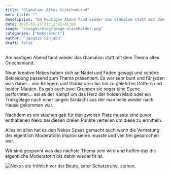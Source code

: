 ```yaml
---
title: "Glamalam: Altes Griechenland"
meta_title: ""
description: "Am heutigen Abend fand wieder das Glamalam statt mit dem Thema altes Griechenland. "
date: 2025-03-27T21:12:02+01:00
image: "/images/blog/image-placeholder.png"
categories: ["Neko:Event"]
author: "Jacquie Sinjabu"
draft: false
---
```


Am heutigen Abend fand wieder das Glamalam statt mit dem Thema altes Griechenland. 

Neun kreative Nekos haben sich an Nadel und Faden gewagt und schöne Bekleidung passend zum Thema präsentiert. Es war sehr bunt und für jeden was dabei... von Kriegern und Gladiatoren bis hin zu gelehrten Göttern und holden Maiden. Es gab auch zwei Gruppen sie sogar eine Szene performten... sei es der Kampf um das Herz der holden Maid oder ein Trinkgelage nach einer langen Schlacht aus der man heile wieder nach Hause gekommen war.

Nachdem es ein stechen gab für den zweiten Platz musste eine zuvor enthaltenen Neko bei diesen dreien Punkte verteilen um diese zu ermitteln. 

Alles im allen hat es den Nekos Spass gemacht auch wenn die Vertretung der eigentlich Moderatorin improvisieren musste und viel frei gesprochen war. 

Wir sind gespannt was das nächste Thema sein wird und hoffen das die eigentliche Moderatorin bis dahin wieder fit ist.


![Nekos die fröhlich vor der Beute, einer Schatztruhe, stehen.](images/blog/screenshots/1743106290-NekoEvent_GlamalamGriechenland.jpg)